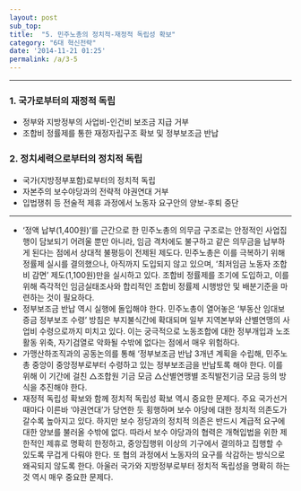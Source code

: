 ```yaml
---
layout: post
sub_top: 
title:  "5. 민주노총의 정치적-재정적 독립성 확보"
category: "6대 혁신전략"
date: '2014-11-21 01:25'
permalink: /a/3-5
---
```


-------

### 1\. 국가로부터의 재정적 독립

- 정부와 지방정부의 사업비-인건비 보조금 지급 거부
- 조합비 정률제를 통한 재정자립구조 확보 및 정부보조금 반납

### 2\. 정치세력으로부터의 정치적 독립

- 국가(지방정부포함)로부터의 정치적 독립
- 자본주의 보수야당과의 전략적 야권연대 거부
- 입법쟁취 등 전술적 제휴 과정에서 노동자 요구안의 양보-후퇴 중단

------


- ‘정액 납부(1,400원)’를 근간으로 한 민주노총의 의무금 구조로는 안정적인 사업집행이 담보되기 어려울 뿐만 아니라, 임금 격차에도 불구하고 같은 의무금을 납부하게 된다는 점에서 상대적 불평등이 전제된 제도다. 민주노총은 이를 극복하기 위해 정률제 실시를 결의했으나, 아직까지 도입되지 않고 있으며, ‘최저임금 노동자 조합비 감면’ 제도(1,100원)만을 실시하고 있다. 조합비 정률제를 조기에 도입하고, 이를 위해 즉각적인 임금실태조사와 합리적인 조합비 정률제 시행방안 및 배분기준을 마련하는 것이 필요하다.
- 정부보조금 반납 역시 실행에 돌입해야 한다. 민주노총이 열어놓은 ‘부동산 임대보증금 정부보조 수령’ 방침은 부지불식간에 확대되며 일부 지역본부와 산별연맹의 사업비 수령으로까지 미치고 있다. 이는 궁극적으로 노동조합에 대한 정부개입과 노조활동 위축, 자기검열로 악화될 수밖에 없다는 점에서 매우 위험하다.
- 가맹산하조직과의 공동논의를 통해 ‘정부보조금 반납 3개년 계획을 수립해, 민주노총 중앙이 중앙정부로부터 수령하고 있는 정부보조금을 반납토록 해야 한다. 이를 위해 이 기간에 걸친 △조합원 기금 모금 △산별연맹별 조직발전기금 모금 등의 방식을 추진해야 한다.
- 재정적 독립성 확보와 함께 정치적 독립성 확보 역시 중요한 문제다. 주요 국가선거 때마다 이른바 ‘야권연대’가 당연한 듯 횡행하며 보수 야당에 대한 정치적 의존도가 갈수록 높아지고 있다. 하지만 보수 정당과의 정치적 의존은 반드시 계급적 요구에 대한 양보를 불러올 수밖에 없다. 따라서 보수 야당과의 협력은 개혁입법을 위한 제한적인 제휴로 명확히 한정하고, 중앙집행위 이상의 기구에서 결의하고 집행할 수 있도록 무겁게 다뤄야 한다. 또 협의 과정에서 노동자의 요구를 삭감하는 방식으로 왜곡되지 않도록 한다. 아울러 국가와 지방정부로부터 정치적 독립성을 명확히 하는 것 역시 매우 중요한 문제다.